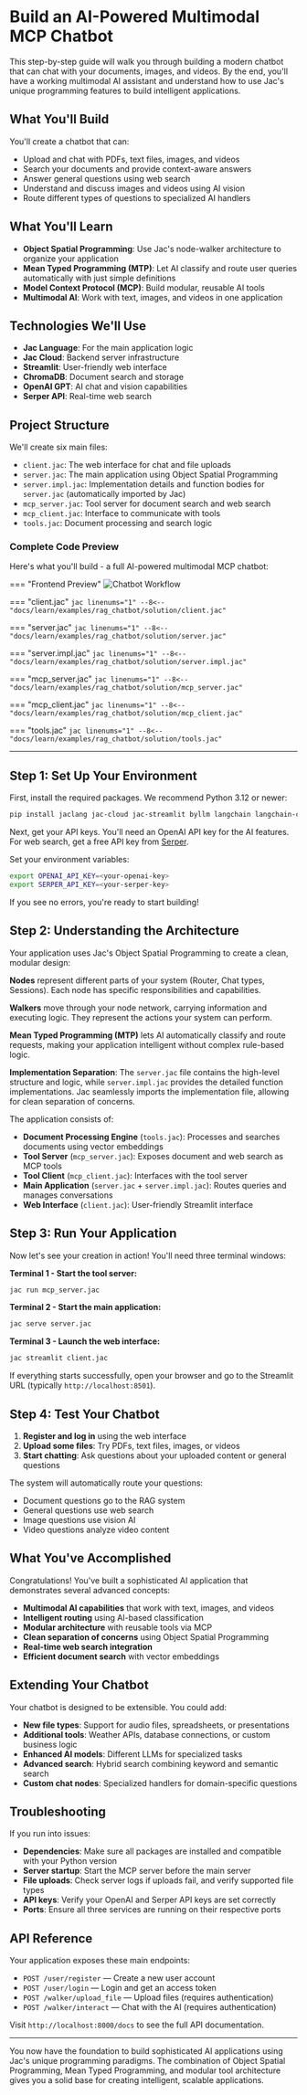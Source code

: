 # Build an AI-Powered Multimodal MCP Chatbot

This step-by-step guide will walk you through building a modern chatbot that can chat with your documents, images, and videos. By the end, you'll have a working multimodal AI assistant and understand how to use Jac's unique programming features to build intelligent applications.

## What You'll Build

You'll create a chatbot that can:

- Upload and chat with PDFs, text files, images, and videos
- Search your documents and provide context-aware answers
- Answer general questions using web search
- Understand and discuss images and videos using AI vision
- Route different types of questions to specialized AI handlers


## What You'll Learn

- **Object Spatial Programming**: Use Jac's node-walker architecture to organize your application
- **Mean Typed Programming (MTP)**: Let AI classify and route user queries automatically with just simple definitions
- **Model Context Protocol (MCP)**: Build modular, reusable AI tools
- **Multimodal AI**: Work with text, images, and videos in one application

## Technologies We'll Use

- **Jac Language**: For the main application logic
- **Jac Cloud**: Backend server infrastructure
- **Streamlit**: User-friendly web interface
- **ChromaDB**: Document search and storage
- **OpenAI GPT**: AI chat and vision capabilities
- **Serper API**: Real-time web search

## Project Structure

We'll create six main files:

- `client.jac`: The web interface for chat and file uploads
- `server.jac`: The main application using Object Spatial Programming
- `server.impl.jac`: Implementation details and function bodies for `server.jac` (automatically imported by Jac)
- `mcp_server.jac`: Tool server for document search and web search
- `mcp_client.jac`: Interface to communicate with tools
- `tools.jac`: Document processing and search logic

### Complete Code Preview

Here's what you'll build - a full AI-powered multimodal MCP chatbot:

=== "Frontend Preview"
    ![Chatbot Workflow](images/image.png)

=== "client.jac"
    ```jac linenums="1"
    --8<-- "docs/learn/examples/rag_chatbot/solution/client.jac"
    ```

=== "server.jac"
    ```jac linenums="1"
    --8<-- "docs/learn/examples/rag_chatbot/solution/server.jac"
    ```

=== "server.impl.jac"
    ```jac linenums="1"
    --8<-- "docs/learn/examples/rag_chatbot/solution/server.impl.jac"
    ```

=== "mcp_server.jac"
    ```jac linenums="1"
    --8<-- "docs/learn/examples/rag_chatbot/solution/mcp_server.jac"
    ```

=== "mcp_client.jac"
    ```jac linenums="1"
    --8<-- "docs/learn/examples/rag_chatbot/solution/mcp_client.jac"
    ```

=== "tools.jac"
    ```jac linenums="1"
    --8<-- "docs/learn/examples/rag_chatbot/solution/tools.jac"
    ```

---

## Step 1: Set Up Your Environment

First, install the required packages. We recommend Python 3.12 or newer:

```bash
pip install jaclang jac-cloud jac-streamlit byllm langchain langchain-community langchain-openai langchain-chroma chromadb openai pypdf tiktoken requests mcp[cli] anyio
```

Next, get your API keys. You'll need an OpenAI API key for the AI features. For web search, get a free API key from [Serper](https://serper.dev/).

Set your environment variables:

```bash
export OPENAI_API_KEY=<your-openai-key>
export SERPER_API_KEY=<your-serper-key>
```

If you see no errors, you're ready to start building!

## Step 2: Understanding the Architecture

Your application uses Jac's Object Spatial Programming to create a clean, modular design:

**Nodes** represent different parts of your system (Router, Chat types, Sessions). Each node has specific responsibilities and capabilities.

**Walkers** move through your node network, carrying information and executing logic. They represent the actions your system can perform.

**Mean Typed Programming (MTP)** lets AI automatically classify and route requests, making your application intelligent without complex rule-based logic.

**Implementation Separation**: The `server.jac` file contains the high-level structure and logic, while `server.impl.jac` provides the detailed function implementations. Jac seamlessly imports the implementation file, allowing for clean separation of concerns.

The application consists of:

- **Document Processing Engine** (`tools.jac`): Processes and searches documents using vector embeddings
- **Tool Server** (`mcp_server.jac`): Exposes document and web search as MCP tools
- **Tool Client** (`mcp_client.jac`): Interfaces with the tool server
- **Main Application** (`server.jac` + `server.impl.jac`): Routes queries and manages conversations
- **Web Interface** (`client.jac`): User-friendly Streamlit interface

## Step 3: Run Your Application

Now let's see your creation in action! You'll need three terminal windows:

**Terminal 1 - Start the tool server:**
```bash
jac run mcp_server.jac
```

**Terminal 2 - Start the main application:**
```bash
jac serve server.jac
```

**Terminal 3 - Launch the web interface:**
```bash
jac streamlit client.jac
```

If everything starts successfully, open your browser and go to the Streamlit URL (typically `http://localhost:8501`).

## Step 4: Test Your Chatbot

1. **Register and log in** using the web interface
2. **Upload some files**: Try PDFs, text files, images, or videos
3. **Start chatting**: Ask questions about your uploaded content or general questions

The system will automatically route your questions:

- Document questions go to the RAG system
- General questions use web search
- Image questions use vision AI
- Video questions analyze video content

## What You've Accomplished

Congratulations! You've built a sophisticated AI application that demonstrates several advanced concepts:

- **Multimodal AI capabilities** that work with text, images, and videos
- **Intelligent routing** using AI-based classification
- **Modular architecture** with reusable tools via MCP
- **Clean separation of concerns** using Object Spatial Programming
- **Real-time web search integration**
- **Efficient document search** with vector embeddings

## Extending Your Chatbot

Your chatbot is designed to be extensible. You could add:

- **New file types**: Support for audio files, spreadsheets, or presentations
- **Additional tools**: Weather APIs, database connections, or custom business logic
- **Enhanced AI models**: Different LLMs for specialized tasks
- **Advanced search**: Hybrid search combining keyword and semantic search
- **Custom chat nodes**: Specialized handlers for domain-specific questions

## Troubleshooting

If you run into issues:

- **Dependencies**: Make sure all packages are installed and compatible with your Python version
- **Server startup**: Start the MCP server before the main server
- **File uploads**: Check server logs if uploads fail, and verify supported file types
- **API keys**: Verify your OpenAI and Serper API keys are set correctly
- **Ports**: Ensure all three services are running on their respective ports

## API Reference

Your application exposes these main endpoints:

- `POST /user/register` — Create a new user account
- `POST /user/login` — Login and get an access token
- `POST /walker/upload_file` — Upload files (requires authentication)
- `POST /walker/interact` — Chat with the AI (requires authentication)

Visit `http://localhost:8000/docs` to see the full API documentation.

---

You now have the foundation to build sophisticated AI applications using Jac's unique programming paradigms. The combination of Object Spatial Programming, Mean Typed Programming, and modular tool architecture gives you a solid base for creating intelligent, scalable applications.
